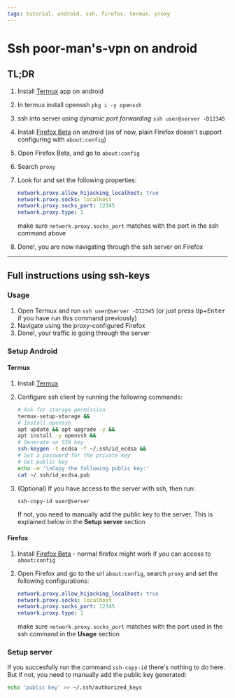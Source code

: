 ```yaml
---
tags: tutorial, android, ssh, firefox, termux, proxy
---
```


# Ssh poor-man's-vpn on android

## TL;DR

 1. Install [Termux](https://play.google.com/store/apps/details?id=com.termux) app on android
 2. In termux install openssh `pkg i -y openssh`
 3. ssh into server using *dynamic port forwarding* `ssh user@server -D12345`
 4. Install [Firefox Beta](https://play.google.com/store/apps/details?id=org.mozilla.firefox_beta) on android (as of now, plain Firefox doesn't support configuring with `about:config`)
 5. Open Firefox Beta, and go to `about:config`
 6. Search `proxy`
 7. Look for and set the following properties:

    ```yaml
    network.proxy.allow_hijacking_localhost: true
    network.proxy.socks: localhost
    network.proxy.socks_port: 12345
    network.proxy.type: 1
    ```

    make sure `network.proxy.socks_port` matches with the port in the ssh command above

 8. Done!, you are now navigating through the ssh server on Firefox

---

## Full instructions using ssh-keys

### Usage

1. Open Termux and run `ssh user@server -D12345` (or just press <kbd>Up</kbd>+<kbd>Enter</kbd> if you have run this command previously)
2. Navigate using the proxy-configured Firefox
3. Done!, your traffic is going through the server

### Setup Android

#### Termux

1. Install [Termux](https://play.google.com/store/apps/details?id=com.termux)
2. Configure ssh client by running the following commands:

    ```bash
    # Ask for storage permission
    termux-setup-storage &&
    # Install openssh
    apt update && apt upgrade -y &&
    apt install -y openssh &&
    # Generate an SSH key
    ssh-keygen -t ecdsa -f ~/.ssh/id_ecdsa &&
    # Set a password for the private key
    # Get public key
    echo -e '\nCopy the following public key:'
    cat ~/.ssh/id_ecdsa.pub
    ```

3. (Optional) If you have access to the server with ssh, then run:

    ```bash
    ssh-copy-id user@server
    ```

    If not, you need to manually add the public key to the server. This is explained below in the **Setup server** section

#### Firefox

1. Install [Firefox Beta](https://play.google.com/store/apps/details?id=org.mozilla.firefox_beta) - normal firefox might work if you can access to `about:config`
2. Open Firefox and go to the url `about:config`, search `proxy` and set the following configurations:

    ```yaml
    network.proxy.allow_hijacking_localhost: true
    network.proxy.socks: localhost
    network.proxy.socks_port: 12345
    network.proxy.type: 1
    ```

    make sure `network.proxy.socks_port` matches with the port used in the ssh command in the **Usage** section

### Setup server

If you succesfully run the command `ssh-copy-id` there's nothing to do here.\
But if not, you need to manually add the public key generated:

```bash
echo 'public key' >> ~/.ssh/authorized_keys
```
